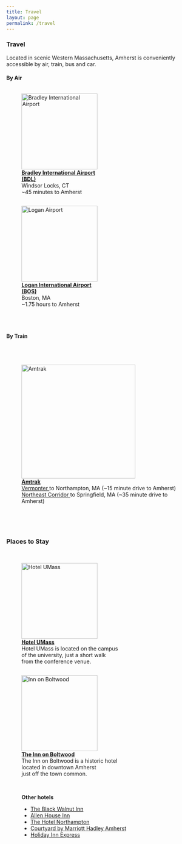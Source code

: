 ```yaml
---
title: Travel
layout: page
permalink: /travel
---
```


### Travel
Located in scenic Western Massachusetts, Amherst is conveniently accessible by air, train, bus and car.

#### By Air

<figure style="display:inline-block;">
<a href="http://www.bradleyairport.com/">
<img style="display:inline" src="{{ site.baseurl }}/img/travel/bradley.svg" alt="Bradley International Airport" width=200>
</a>
<figcaption><b><a href="http://www.bradleyairport.com/"> Bradley International Airport </b> <br> <b> (BDL) </b> </a> <br> Windsor Locks, CT <br> ~45 minutes to Amherst </figcaption>
</figure>
<figure style="display:inline-block;">
<a href="http://www.massport.com/logan-airport/">
<img style="display:inline" src="{{ site.baseurl }}/img/travel/logan.png" alt="Logan Airport" width=200>
</a>
<figcaption><a href="http://www.massport.com/logan-airport/"> <b>Logan International Airport </b><br> <b> (BOS) </b> </a>  <br> Boston, MA <br> ~1.75 hours to Amherst </figcaption>
</figure>
<br>
<br>
</div>
<div>
<br>

#### By Train
<br>

<figure style="display:inline-block;">
<br>
<a href="https://www.amtrak.com/home.html">
<img style="display:inline" src="{{ site.baseurl }}/img/travel/amtrak.svg" alt="Amtrak" width=300>
</a>
<figcaption><b><a href="https://www.amtrak.com/home.html">Amtrak</a> </b> <br> <a href="https://www.amtrak.com/content/dam/projects/dotcom/english/public/documents/timetables/Vermonter-Schedule-P55-060918.pdf"> Vermonter </a></b> to Northampton, MA (~15 minute drive to Amherst) <br> <a href="https://www.amtrak.com/content/dam/projects/dotcom/english/public/documents/timetables/Northeast-Schedule-W04-060918.pdf"> Northeast Corridor </a></b> to Springfield, MA (~35 minute drive to Amherst) </figcaption>
</figure>
<div>
<br>
<br>
     <br>

### Places to Stay
<br>
<figure style="display:inline-block;">
<a href="http://www.hotelumass.com/">
<img style="display:inline" src="{{ site.baseurl }}/img/hotel/hotel_umass.png" alt="Hotel UMass" width=200>
</a>
<figcaption><b><a href="http://www.hotelumass.com/">Hotel UMass</a> </b> <br> Hotel UMass is located on the campus <br> of the university, just a short walk <br> from the conference venue. </figcaption>
</figure>
<figure style="display:inline-block;">
<a href="https://www.lordjefferyinn.com/">
<img src="{{ site.baseurl }}/img/hotel/lord_jeff.jpg" alt="Inn on Boltwood" width=200>
</a>
<figcaption><b><a href="https://www.lordjefferyinn.com/">The
Inn on Boltwood</a> </b> <br> The Inn on Boltwood is a historic hotel <br>  located in downtown Amherst  <br> just off the town common. </figcaption>
</figure>
<br>
<br>
<figure style="display:inline-block;">
<b> Other hotels </b>

<ul>
<li><a href="http://www.blackwalnutinn.com/">The Black Walnut Inn</a>  </li>
<li><a href="http://www.allenhouse.com/">Allen House Inn</a>  </li>
<li><a href="http://www.hotelnorthampton.com/">The Hotel Northampton</a>   </li>
<li><a href="https://www.marriott.com/hotels/travel/bdlhd-courtyard-hadley-amherst/">Courtyard by Marriott Hadley Amherst</a>  </li>
<li><a href="https://www.ihg.com/holidayinnexpress/hotels/us/en/hadley/hdlma/hoteldetail">Holiday Inn Express</a> </li>
</ul>
</figure>